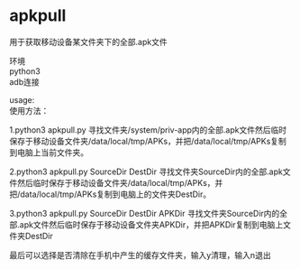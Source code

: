 # apkpull
用于获取移动设备某文件夹下的全部.apk文件

环境    
python3     
adb连接

usage:    
使用方法：

1.python3 apkpull.py 
寻找文件夹/system/priv-app内的全部.apk文件然后临时保存于移动设备文件夹/data/local/tmp/APKs，并把/data/local/tmp/APKs复制到电脑上当前文件夹。

2.python3 apkpull.py SourceDir DestDir
寻找文件夹SourceDir内的全部.apk文件然后临时保存于移动设备文件夹/data/local/tmp/APKs，并把/data/local/tmp/APKs复制到电脑上的文件夹DestDir。

3.python3 apkpull.py SourceDir DestDir APKDir
寻找文件夹SourceDir内的全部.apk文件然后临时保存于移动设备文件夹APKDir，并把APKDir复制到电脑上文件夹DestDir

最后可以选择是否清除在手机中产生的缓存文件夹，输入y清理，输入n退出
